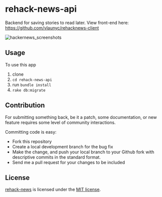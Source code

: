 # rehack-news-api
Backend for saving stories to read later. 
View front-end here: https://github.com/vlaunyc/rehacknews-client

![hackernews_screenshots](https://user-images.githubusercontent.com/24817278/44478440-b36e4700-a60b-11e8-830f-d8ed7e42e3f3.jpg)


## Usage
To use this app
1. clone
2. `cd rehack-news-api`
3. run `bundle install`
4. `rake db:migrate`

## Contribution
For submitting something back, be it a patch, some documentation, or new feature requires some level of community interactions.

Committing code is easy:
* Fork this repository
* Create a local development branch for the bug fix
* Make the change, and push your local branch to your Github fork with descriptive commits in the standard format.
* Send me a pull request for your changes to be included


## License
[rehack-news](https://github.com/vlaunyc/rehack-news-api/blob/master/LICENSE) is licensed under the [MIT license](http://opensource.org/licenses/MIT).
